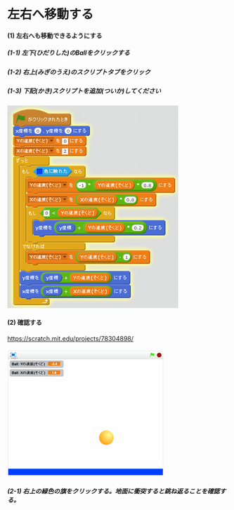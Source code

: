 # 左右へ移動する

#### (1) 左右へも移動できるようにする
##### (1-1) 左下(ひだりした)のBallをクリックする
##### (1-2) 右上(みぎのうえ)のスクリプトタブをクリック
##### (1-3) 下記(かき)スクリプトを追加(ついか)してください
![](right_left_script_001.png)

#### (2) 確認する
https://scratch.mit.edu/projects/78304898/

![](right_left_scratch.png)
##### (2-1) 右上の緑色の旗をクリックする。地面に衝突すると跳ね返ることを確認する。
